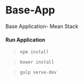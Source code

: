 # Base-App
Base Application- Mean Stack

#### Run Application

> `npm install`

>  `bower install`

> `gulp serve-dev`
